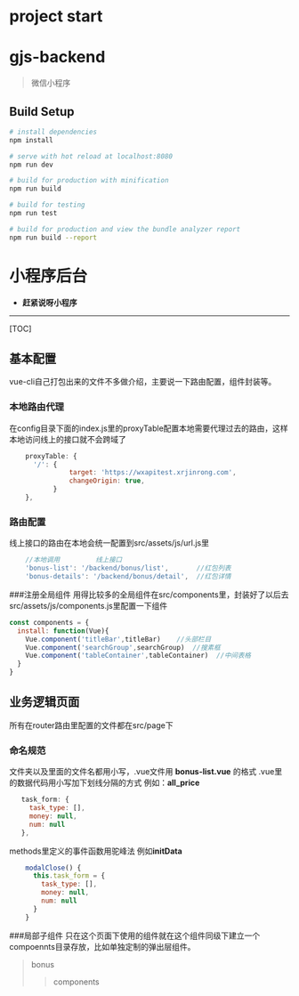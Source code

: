 project start
=======
# gjs-backend

> 微信小程序

## Build Setup

``` bash
# install dependencies
npm install

# serve with hot reload at localhost:8080
npm run dev

# build for production with minification
npm run build

# build for testing 
npm run test

# build for production and view the bundle analyzer report
npm run build --report
```


# 小程序后台

- **赶紧说呀小程序** 

-------------------

[TOC]

## 基本配置

vue-cli自己打包出来的文件不多做介绍，主要说一下路由配置，组件封装等。

### 本地路由代理
在config目录下面的index.js里的proxyTable配置本地需要代理过去的路由，这样本地访问线上的接口就不会跨域了
``` javascript
	proxyTable: {
      '/': {
               target: 'https://wxapitest.xrjinrong.com',
               changeOrigin: true,
           }
    },
```
### 路由配置
线上接口的路由在本地会统一配置到src/assets/js/url.js里
``` javascript
	//本地调用         线上接口
	'bonus-list': '/backend/bonus/list',       //红包列表
	'bonus-details': '/backend/bonus/detail',  //红包详情
```
###注册全局组件
用得比较多的全局组件在src/components里，封装好了以后去src/assets/js/components.js里配置一下组件
```javascript
const components = {
  install: function(Vue){
    Vue.component('titleBar',titleBar)    //头部栏目
    Vue.component('searchGroup',searchGroup)  //搜素框
    Vue.component('tableContainer',tableContainer)  //中间表格
  }
}
```


## 业务逻辑页面
所有在router路由里配置的文件都在src/page下
### 命名规范
文件夹以及里面的文件名都用小写，.vue文件用 **bonus-list.vue** 的格式
.vue里的数据代码用小写加下划线分隔的方式 例如：**all_price**
```javascript
   task_form: {
     task_type: [],
     money: null,
     num: null
   },
```
methods里定义的事件函数用驼峰法 例如**initData**
```javascript
	modalClose() {
      this.task_form = {
        task_type: [],
        money: null,
        num: null
      }
    }
```
###局部子组件
只在这个页面下使用的组件就在这个组件同级下建立一个compoennts目录存放，比如单独定制的弹出层组件。


>bonus
>> components
